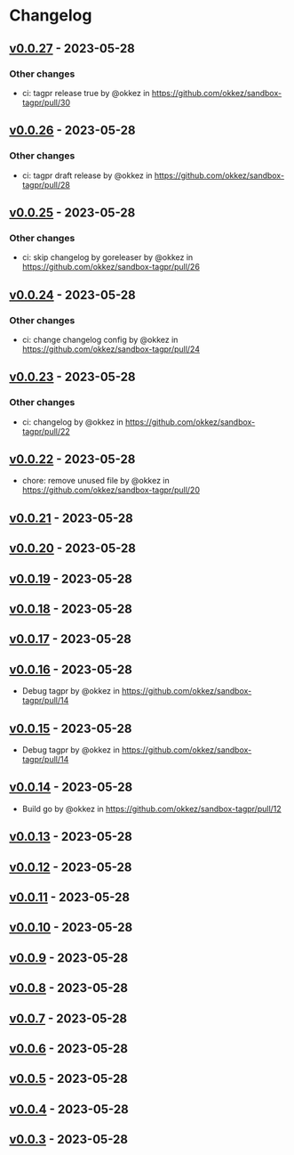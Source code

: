 # Changelog

## [v0.0.27](https://github.com/okkez/sandbox-tagpr/compare/v0.0.26...v0.0.27) - 2023-05-28
### Other changes
- ci: tagpr release true by @okkez in https://github.com/okkez/sandbox-tagpr/pull/30

## [v0.0.26](https://github.com/okkez/sandbox-tagpr/compare/v0.0.25...v0.0.26) - 2023-05-28
### Other changes
- ci: tagpr draft release by @okkez in https://github.com/okkez/sandbox-tagpr/pull/28

## [v0.0.25](https://github.com/okkez/sandbox-tagpr/compare/v0.0.24...v0.0.25) - 2023-05-28
### Other changes
- ci: skip changelog by goreleaser by @okkez in https://github.com/okkez/sandbox-tagpr/pull/26

## [v0.0.24](https://github.com/okkez/sandbox-tagpr/compare/v0.0.23...v0.0.24) - 2023-05-28
### Other changes
- ci: change changelog config by @okkez in https://github.com/okkez/sandbox-tagpr/pull/24

## [v0.0.23](https://github.com/okkez/sandbox-tagpr/compare/v0.0.22...v0.0.23) - 2023-05-28
### Other changes
- ci: changelog by @okkez in https://github.com/okkez/sandbox-tagpr/pull/22

## [v0.0.22](https://github.com/okkez/sandbox-tagpr/compare/v0.0.21...v0.0.22) - 2023-05-28
- chore: remove unused file by @okkez in https://github.com/okkez/sandbox-tagpr/pull/20

## [v0.0.21](https://github.com/okkez/sandbox-tagpr/compare/v0.0.20...v0.0.21) - 2023-05-28

## [v0.0.20](https://github.com/okkez/sandbox-tagpr/compare/v0.0.19...v0.0.20) - 2023-05-28

## [v0.0.19](https://github.com/okkez/sandbox-tagpr/compare/v0.0.18...v0.0.19) - 2023-05-28

## [v0.0.18](https://github.com/okkez/sandbox-tagpr/compare/v0.0.17...v0.0.18) - 2023-05-28

## [v0.0.17](https://github.com/okkez/sandbox-tagpr/compare/v0.0.15...v0.0.17) - 2023-05-28

## [v0.0.16](https://github.com/okkez/sandbox-tagpr/compare/v0.0.14...v0.0.16) - 2023-05-28
- Debug tagpr by @okkez in https://github.com/okkez/sandbox-tagpr/pull/14

## [v0.0.15](https://github.com/okkez/sandbox-tagpr/compare/v0.0.14...v0.0.15) - 2023-05-28
- Debug tagpr by @okkez in https://github.com/okkez/sandbox-tagpr/pull/14

## [v0.0.14](https://github.com/okkez/sandbox-tagpr/compare/v0.0.13...v0.0.14) - 2023-05-28
- Build go by @okkez in https://github.com/okkez/sandbox-tagpr/pull/12

## [v0.0.13](https://github.com/okkez/sandbox-tagpr/compare/v0.0.12...v0.0.13) - 2023-05-28

## [v0.0.12](https://github.com/okkez/sandbox-tagpr/compare/v0.0.11...v0.0.12) - 2023-05-28

## [v0.0.11](https://github.com/okkez/sandbox-tagpr/compare/v0.0.10...v0.0.11) - 2023-05-28

## [v0.0.10](https://github.com/okkez/sandbox-tagpr/compare/v0.0.9...v0.0.10) - 2023-05-28

## [v0.0.9](https://github.com/okkez/sandbox-tagpr/compare/v0.0.8...v0.0.9) - 2023-05-28

## [v0.0.8](https://github.com/okkez/sandbox-tagpr/compare/v0.0.7...v0.0.8) - 2023-05-28

## [v0.0.7](https://github.com/okkez/sandbox-tagpr/compare/v0.0.6...v0.0.7) - 2023-05-28

## [v0.0.6](https://github.com/okkez/sandbox-tagpr/compare/v0.0.5...v0.0.6) - 2023-05-28

## [v0.0.5](https://github.com/okkez/sandbox-tagpr/compare/v0.0.4...v0.0.5) - 2023-05-28

## [v0.0.4](https://github.com/okkez/sandbox-tagpr/compare/v0.0.3...v0.0.4) - 2023-05-28

## [v0.0.3](https://github.com/okkez/sandbox-tagpr/compare/v0.0.2...v0.0.3) - 2023-05-28
